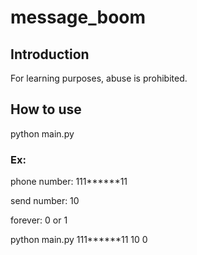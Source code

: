 # message_boom
## Introduction

For learning purposes, abuse is prohibited.

## How to use

python main.py <phone number> <send number> <forever>

### Ex: 
  phone number: 111******11
  
  send number: 10
  
  forever: 0 or 1
  
  python main.py 111******11 10 0

